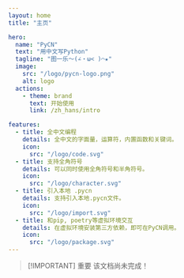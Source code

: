 ```yaml
---
layout: home
title: "主页"

hero:
  name: "PyCN"
  text: "用中文写Python"
  tagline: "图一乐～(∠・ω< )⌒★"
  image:
    src: "/logo/pycn-logo.png"
    alt: logo
  actions:
    - theme: brand
      text: 开始使用
      link: /zh_hans/intro

features:
  - title: 全中文编程
    details: 全中文的字面量，运算符，内置函数和关键词。
    icon:
      src: "/logo/code.svg"
  - title: 支持全角符号
    details: 可以同时使用全角符号和半角符号。
    icon:
      src: "/logo/character.svg"
  - title: 引入本地 .pycn
    details: 支持引入本地.pycn文件。
    icon:
      src: "/logo/import.svg"
  - title: 和pip, poetry等虚拟环境交互
    details: 在虚拟环境安装第三方依赖，即可在PyCN调用。
    icon:
      src: "/logo/package.svg"
---
```


> [!IMPORTANT] 重要
> 该文档尚未完成！